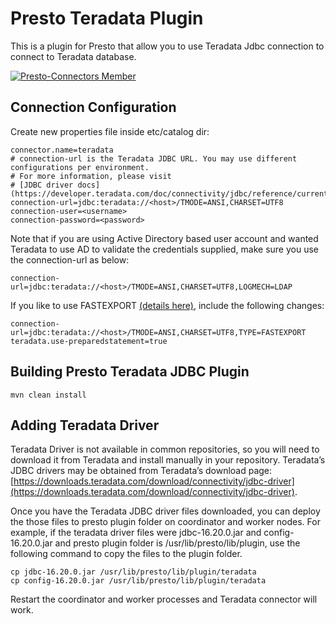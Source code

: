 # Presto Teradata Plugin

This is a plugin for Presto that allow you to use Teradata Jdbc connection to connect to Teradata database.

[![Presto-Connectors Member](https://img.shields.io/badge/presto--connectors-member-green.svg)](http://presto-connectors.ml)

## Connection Configuration

Create new properties file inside etc/catalog dir:

    connector.name=teradata
    # connection-url is the Teradata JDBC URL. You may use different configurations per environment.
    # For more information, please visit
    # [JDBC driver docs](https://developer.teradata.com/doc/connectivity/jdbc/reference/current/jdbcug_chapter_2.html)
    connection-url=jdbc:teradata://<host>/TMODE=ANSI,CHARSET=UTF8
    connection-user=<username>
    connection-password=<password>

Note that if you are using Active Directory based user account and wanted Teradata to use AD to validate the credentials supplied, make sure you use the connection-url as below:

    connection-url=jdbc:teradata://<host>/TMODE=ANSI,CHARSET=UTF8,LOGMECH=LDAP
    
If you like to use FASTEXPORT [(details here)](http://developer.teradata.com/doc/connectivity/jdbc/reference/current/jdbcug_chapter_2.html#BGBFBBEG), include the following changes:

    connection-url=jdbc:teradata://<host>/TMODE=ANSI,CHARSET=UTF8,TYPE=FASTEXPORT
    teradata.use-preparedstatement=true

## Building Presto Teradata JDBC Plugin

    mvn clean install
    
## Adding Teradata Driver
Teradata Driver is not available in common repositories, so you will need to download it from Teradata and install manually in your repository.
Teradata’s JDBC drivers may be obtained from Teradata’s download page: [https://downloads.teradata.com/download/connectivity/jdbc-driver](https://downloads.teradata.com/download/connectivity/jdbc-driver).

Once you have the Teradata JDBC driver files downloaded, you can deploy the those files to presto plugin folder on coordinator and worker nodes.
For example, if the teradata driver files were jdbc-16.20.0.jar and config-16.20.0.jar and presto plugin folder is /usr/lib/presto/lib/plugin, use the following command to copy the files to the plugin folder.

    cp jdbc-16.20.0.jar /usr/lib/presto/lib/plugin/teradata
    cp config-16.20.0.jar /usr/lib/presto/lib/plugin/teradata 

Restart the coordinator and worker processes and Teradata connector will work.